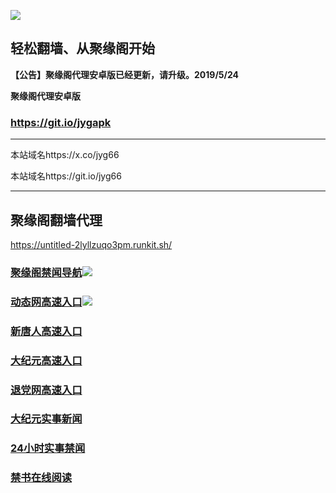 ![](https://raw.githubusercontent.com/hao369/a/master/j.jpg)



## 轻松翻墙、从聚缘阁开始



**【公告】聚缘阁代理安卓版已经更新，请升级。2019/5/24**

 
**聚缘阁代理安卓版**
### https://git.io/jygapk  

***

本站域名https://x.co/jyg66 

本站域名https://git.io/jyg66



***




## 聚缘阁翻墙代理 

https://untitled-2lyllzuqo3pm.runkit.sh/

### [聚缘阁禁闻导航](https://rt5888gesd-4abwt8ijgmh3.runkit.sh/)![](https://tup.vraet.cf/jyg.gif)

### [动态网高速入口](https://super-poetry-ecdf.eeww432.workers.dev/-----https://662.nhhc.com.au)![](https://tup.vraet.cf/jygdl.gif)


### [新唐人高速入口](https://super-poetry-ecdf.eeww432.workers.dev/-----https://662.nhhc.com.au)

### [大纪元高速入口](https://super-poetry-ecdf.eeww432.workers.dev/-----https://662.nhhc.com.au)

### [退党网高速入口](https://super-poetry-ecdf.eeww432.workers.dev/-----https://662.nhhc.com.au)






### [大纪元实事新闻](https://git.io/fjmgE)

### [24小时实事禁闻](https://git.io/fj3Go)

### [禁书在线阅读](https://git.io/fjJ5Z)






